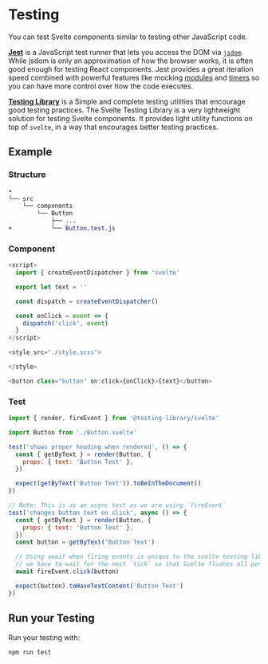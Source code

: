 # Testing

You can test Svelte components similar to testing other JavaScript code.

**[Jest](https://facebook.github.io/jest/)** is a JavaScript test runner that lets you access the DOM via [`jsdom`](/docs/testing-environments.html#mocking-a-rendering-surface). While jsdom is only an approximation of how the browser works, it is often good enough for testing React components. Jest provides a great iteration speed combined with powerful features like mocking [modules](/docs/testing-environments.html#mocking-modules) and [timers](/docs/testing-environments.html#mocking-timers) so you can have more control over how the code executes.

**[Testing Library](https://testing-library.com/svelte)** is a Simple and complete testing utilities that encourage good testing practices. The Svelte Testing Library is a very lightweight solution for testing Svelte components. It provides light utility functions on top of `svelte`, in a way that encourages better testing practices.

## Example

### Structure

```diff
•
└── src
    └── components
        └── Button
            ├── ...
+           └── Button.test.js
```

### Component

```javascript
<script>
  import { createEventDispatcher } from 'svelte'

  export let text = ''

  const dispatch = createEventDispatcher()

  const onClick = event => {
    dispatch('click', event)
  }
</script>

<style src="./style.scss">

</style>

<button class="button" on:click={onClick}>{text}</button>
```

### Test

```javascript
import { render, fireEvent } from '@testing-library/svelte'

import Button from './Button.svelte'

test('shows proper heading when rendered', () => {
  const { getByText } = render(Button, {
    props: { text: 'Button Text' },
  })

  expect(getByText('Button Text')).toBeInTheDocument()
})

// Note: This is as an async test as we are using `fireEvent`
test('changes button text on click', async () => {
  const { getByText } = render(Button, {
    props: { text: 'Button Text' },
  })
  const button = getByText('Button Text')

  // Using await when firing events is unique to the svelte testing library because
  // we have to wait for the next `tick` so that Svelte flushes all pending state changes.
  await fireEvent.click(button)

  expect(button).toHaveTextContent('Button Text')
})
```

## Run your Testing

Run your testing with:

```bash
npm run test
```
